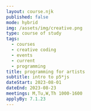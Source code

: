 ```yaml
---
layout: course.njk
published: false
mode: hybrid
img: /assets/img/creative.png
type: course of study
tags:
  - courses
  - creative coding
  - events
  - current
  - programming
title: programming for artists
subtitle: intro to p5*js
dateStart: 2023-08-01
dateEnd: 2023-08-23
meetings: M,Tu,W,Th 1000-1600
applyBy: 7.1.23
---
```

